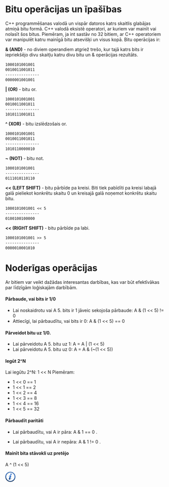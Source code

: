 # Bitu operācijas un īpašības

C++ programmēšanas valodā un vispār datoros katrs skaitlis glabājas atmiņā bitu formā. C++ valodā eksistē operatori, ar kuriem var mainīt vai nolasīt šos bitus. Piemēram, ja int sastāv no 32 bitiem, ar C++ operatoriem var manipulēt katru mainīgā bitu atsevišķi un visus kopā. Bitu operācijas ir:

**& (AND)** - no diviem operandiem atgriež trešo, kur tajā katrs bits ir iepriekšējo divu skaitļu katru divu bitu un & operācijas rezultāts.

```
1000101001001
0010011001011
---------------
0000001001001
```

**| (OR)** - bitu or.

```
1000101001001
0010011001011
---------------
1010111001011
```

**^ (XOR)** - bitu izslēdzošais or.

```
1000101001001
0010011001011
---------------
1010110000010
```

**~ (NOT)** - bitu not.

```
1000101001001
---------------
0111010110110
```

**<< (LEFT SHIFT)** - bitu pārbīde pa kreisi. Biti tiek pabīdīti pa kreisi labajā galā pieliekot konkrētu skaitu 0 un kreisajā galā noņemot konkrētu skaitu bitu.

```
1000101001001 << 5
---------------
0100100100000
```

**<< (RIGHT SHIFT)** - bitu pārbīde pa labi.

```
1000101001001 >> 5
---------------
0000010001010
```

# Noderīgas operācijas

Ar bitiem var veikt dažādas interesantas darbības, kas var būt efektīvākas par līdzīgām loģiskajām darbībām.

#### Pārbaude, vai bits ir 1/0

* Lai noskaidrotu vai A 5. bits ir 1 jāveic sekojoša pārbaude: A & (1 << 5) != 0
* Attiecīgi, lai pārbaudītu, vai bits ir 0: A & (1 << 5) == 0

#### Pārveidot bitu uz 1/0.

* Lai pārveidotu A 5. bitu uz 1: A = A | (1 << 5)
* Lai pārveidotu A 5. bitu uz 0: A = A & (~(1 << 5))

#### Iegūt 2^N

Lai iegūtu 2^N: 1 << N
Piemēram:

* 1 << 0 == 1
* 1 << 1 == 2
* 1 << 2 == 4
* 1 << 3 == 8
* 1 << 4 == 16
* 1 << 5 == 32

#### Pārbaudīt paritāti

* Lai pārbaudītu, vai A ir pāra: A & 1  == 0 .
- Lai pārbaudītu, vai A ir nepāra: A & 1 != 0 .

#### Mainīt bita stāvokli uz pretējo

A ^ (1 << 5)

<a href="http://www.cplusplus.com/doc/tutorial/operators/" target="_blank">![Vairāk informācija](/media/theory/information.png)</a>